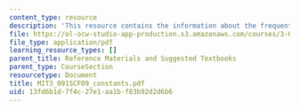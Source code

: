 ```yaml
---
content_type: resource
description: 'This resource contains the information about the frequently used constants. '
file: https://ol-ocw-studio-app-production.s3.amazonaws.com/courses/3-091sc-introduction-to-solid-state-chemistry-fall-2010/13fd6b1d7f4c27e1aa1bf83b92d2d6b6_MIT3_091SCF09_constants.pdf
file_type: application/pdf
learning_resource_types: []
parent_title: Reference Materials and Suggested Textbooks
parent_type: CourseSection
resourcetype: Document
title: MIT3_091SCF09_constants.pdf
uid: 13fd6b1d-7f4c-27e1-aa1b-f83b92d2d6b6
---
```


